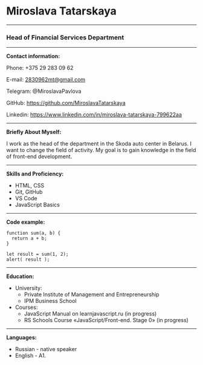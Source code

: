 # Miroslava Tatarskaya

********

### Head of Financial Services Department

********

**Contact information:**

Phone: +375 29 283 09 62

E-mail: 2830962mt@gmail.com

Telegram: @MiroslavaPavlova

GitHub: https://github.com/MiroslavaTatarskaya

Linkedin: https://www.linkedin.com/in/miroslava-tatarskaya-799622aa

**********

**Briefly About Myself:**

I work as the head of the department in the Skoda auto center in Belarus. I want to change the field of activity. My goal is to gain knowledge in the field of front-end development.

********

**Skills and Proficiency:**

+ HTML, CSS
+ Git, GitHub
+ VS Code
+ JavaScript Basics

*********

**Code example:**

```
function sum(a, b) {
  return a + b;
}

let result = sum(1, 2);
alert( result );
```

*******

**Education:**

+ University:
   - Private Institute of Management and Entrepreneurship
   - IPM Business School
+ Courses:
   - JavaScript Manual on learnjavascript.ru (in progress)
   - RS Schools Course «JavaScript/Front-end. Stage 0» (in progress)
   
*******

**Languages:**

+ Russian - native speaker
+ English - A1.
